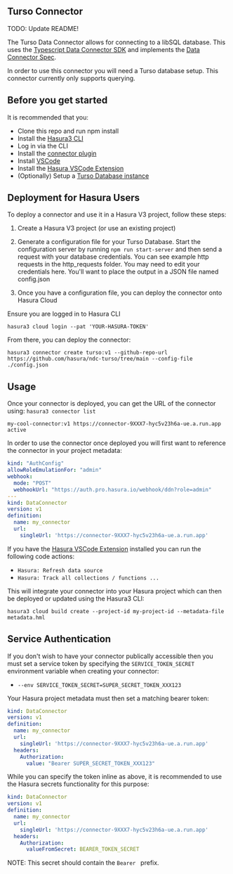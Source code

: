 ## Turso Connector

TODO: Update README!

The Turso Data Connector allows for connecting to a libSQL database. This uses the [Typescript Data Connector SDK](https://github.com/hasura/ndc-sdk-typescript) and implements the [Data Connector Spec](https://github.com/hasura/ndc-spec). 

In order to use this connector you will need a Turso database setup. This connector currently only supports querying. 

## Before you get started
It is recommended that you:

* Clone this repo and run npm install
* Install the [Hasura3 CLI](https://github.com/hasura/v3-cli#hasura-v3-cli)
* Log in via the CLI
* Install the [connector plugin](https://hasura.io/docs/latest/hasura-cli/connector-plugin/)
* Install [VSCode](https://code.visualstudio.com)
* Install the [Hasura VSCode Extension](https://marketplace.visualstudio.com/items?itemName=HasuraHQ.hasura)
* (Optionally) Setup a [Turso Database instance](https://docs.turso.tech/tutorials/get-started-turso-cli)

## Deployment for Hasura Users
To deploy a connector and use it in a Hasura V3 project, follow these steps:

1. Create a Hasura V3 project (or use an existing project)

2. Generate a configuration file for your Turso Database.
    Start the configuration server by running `npm run start-server` and then send a request with your database credentials.
    You can see example http requests in the http_requests folder. You may need to edit your credentials here. You'll want to place the output in a JSON file named config.json
3. Once you have a configuration file, you can deploy the connector onto Hasura Cloud

Ensure you are logged in to Hasura CLI

```hasura3 cloud login --pat 'YOUR-HASURA-TOKEN'```

From there, you can deploy the connector:

```hasura3 connector create turso:v1 --github-repo-url https://github.com/hasura/ndc-turso/tree/main --config-file ./config.json```


## Usage

Once your connector is deployed, you can get the URL of the connector using:
```hasura3 connector list```

```
my-cool-connector:v1 https://connector-9XXX7-hyc5v23h6a-ue.a.run.app active
```

In order to use the connector once deployed you will first want to reference the connector in your project metadata:

```yaml
kind: "AuthConfig"
allowRoleEmulationFor: "admin"
webhook:
  mode: "POST"
  webhookUrl: "https://auth.pro.hasura.io/webhook/ddn?role=admin"
---
kind: DataConnector
version: v1
definition:
  name: my_connector
  url:
    singleUrl: 'https://connector-9XXX7-hyc5v23h6a-ue.a.run.app'
```

If you have the [Hasura VSCode Extension](https://marketplace.visualstudio.com/items?itemName=HasuraHQ.hasura) installed
you can run the following code actions:

* `Hasura: Refresh data source`
* `Hasura: Track all collections / functions ...`

This will integrate your connector into your Hasura project which can then be deployed or updated using the Hasura3 CLI:

```
hasura3 cloud build create --project-id my-project-id --metadata-file metadata.hml
```

## Service Authentication

If you don't wish to have your connector publically accessible then you must set a service token by specifying the  `SERVICE_TOKEN_SECRET` environment variable when creating your connector:

* `--env SERVICE_TOKEN_SECRET=SUPER_SECRET_TOKEN_XXX123`

Your Hasura project metadata must then set a matching bearer token:

```yaml
kind: DataConnector
version: v1
definition:
  name: my_connector
  url:
    singleUrl: 'https://connector-9XXX7-hyc5v23h6a-ue.a.run.app'
  headers:
    Authorization:
      value: "Bearer SUPER_SECRET_TOKEN_XXX123"
```

While you can specify the token inline as above, it is recommended to use the Hasura secrets functionality for this purpose:

```yaml
kind: DataConnector
version: v1
definition:
  name: my_connector
  url:
    singleUrl: 'https://connector-9XXX7-hyc5v23h6a-ue.a.run.app'
  headers:
    Authorization:
      valueFromSecret: BEARER_TOKEN_SECRET
```

NOTE: This secret should contain the `Bearer ` prefix.
